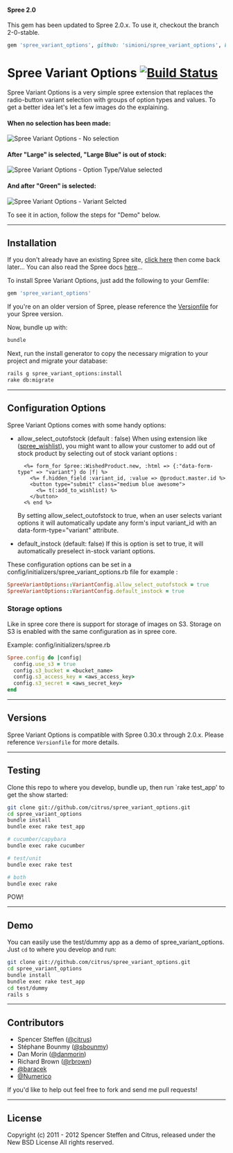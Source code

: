#### Spree 2.0
This gem has been updated to Spree 2.0.x. To use it, checkout the branch 2-0-stable.

```ruby
gem 'spree_variant_options', github: 'simioni/spree_variant_options', branch: '2-0-stable'
```

# Spree Variant Options [![Build Status](https://secure.travis-ci.org/citrus/spree_variant_options.png)](http://travis-ci.org/citrus/spree_variant_options)


Spree Variant Options is a very simple spree extension that replaces the radio-button variant selection with groups of option types and values. To get a better idea let's let a few images do the explaining.


#### When no selection has been made:
![Spree Variant Options - No selection](http://spree-docs.s3.amazonaws.com/spree_variant_options/v0.3.1/1.jpg)

#### After "Large" is selected, "Large Blue" is out of stock:

![Spree Variant Options - Option Type/Value selected](http://spree-docs.s3.amazonaws.com/spree_variant_options/v0.3.1/2.jpg)

#### And after "Green" is selected:
![Spree Variant Options - Variant Selcted](http://spree-docs.s3.amazonaws.com/spree_variant_options/v0.3.1/3.jpg)

To see it in action, follow the steps for "Demo" below.


------------------------------------------------------------------------------
Installation
------------------------------------------------------------------------------

If you don't already have an existing Spree site, [click here](https://gist.github.com/946719) then come back later... You can also read the Spree docs [here](http://spreecommerce.com/documentation/getting_started.html)...

To install Spree Variant Options, just add the following to your Gemfile:

```ruby
gem 'spree_variant_options'
```

If you're on an older version of Spree, please reference the [Versionfile](https://github.com/citrus/spree_variant_options/blob/master/Versionfile) for your Spree version.

Now, bundle up with:

```bash
bundle
```

Next, run the install generator to copy the necessary migration to your project and migrate your database:

```bash
rails g spree_variant_options:install
rake db:migrate
```

------------------------------------------------------------------------------
Configuration Options
------------------------------------------------------------------------------

Spree Variant Options comes with some handy options:

- allow_select_outofstock (default : false)
  When using extension like ([spree_wishlist](https://github.com/spree/spree_wishlist)), you might want to allow your customer to add out of stock product by selecting out of stock variant options :
  ```erb
    <%= form_for Spree::WishedProduct.new, :html => {:"data-form-type" => "variant"} do |f| %>
      <%= f.hidden_field :variant_id, :value => @product.master.id %>
      <button type="submit" class="medium blue awesome">
        <%= t(:add_to_wishlist) %>
      </button>
    <% end %>
  ```
  By setting allow_select_outofstock to true, when an user selects variant options it will automatically update any form's input variant_id with an data-form-type="variant" attribute.

- default_instock (default: false)
  If this is option is set to true, it will automatically preselect in-stock variant options.

These configuration options can be set in a config/initializers/spree_variant_options.rb file for example :
```ruby
SpreeVariantOptions::VariantConfig.allow_select_outofstock = true
SpreeVariantOptions::VariantConfig.default_instock = true
```

### Storage options
Like in spree core there is support for storage of images on S3.
Storage on S3 is enabled with the same configuration as in spree core.

Example: config/initializers/spree.rb

```ruby
Spree.config do |config|
  config.use_s3 = true
  config.s3_bucket = <bucket_name>
  config.s3_access_key = <aws_access_key>
  config.s3_secret = <aws_secret_key>
end
```

------------------------------------------------------------------------------
Versions
------------------------------------------------------------------------------

Spree Variant Options is compatible with Spree 0.30.x through 2.0.x. Please reference `Versionfile` for more details.


------------------------------------------------------------------------------
Testing
------------------------------------------------------------------------------

Clone this repo to where you develop, bundle up, then run `rake test_app' to get the show started:

```bash
git clone git://github.com/citrus/spree_variant_options.git
cd spree_variant_options
bundle install
bundle exec rake test_app

# cucumber/capybara
bundle exec rake cucumber

# test/unit
bundle exec rake test

# both
bundle exec rake 
```

POW!


------------------------------------------------------------------------------
Demo
------------------------------------------------------------------------------

You can easily use the test/dummy app as a demo of spree_variant_options. Just `cd` to where you develop and run:

```bash
git clone git://github.com/citrus/spree_variant_options.git
cd spree_variant_options
bundle install
bundle exec rake test_app
cd test/dummy
rails s
```

    
------------------------------------------------------------------------------
Contributors
------------------------------------------------------------------------------

* Spencer Steffen ([@citrus](https://github.com/citrus))
* Stéphane Bounmy ([@sbounmy](https://github.com/sbounmy))
* Dan Morin ([@danmorin](https://github.com/danmorin))
* Richard Brown ([@rbrown](https://github.com/rbrown))
* [@baracek](https://github.com/baracek)
* [@Numerico](https://github.com/Numerico)

If you'd like to help out feel free to fork and send me pull requests!


------------------------------------------------------------------------------
License
------------------------------------------------------------------------------

Copyright (c) 2011 - 2012 Spencer Steffen and Citrus, released under the New BSD License All rights reserved.
